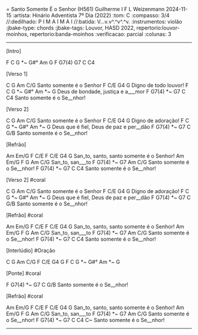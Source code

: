 = Santo Somente É o Senhor (H561)
Guilherme I F L Weizenmann
2024-11-15
:artista:  Hinário Adventista 7º Dia (2022)
:tom: C
:compasso: 3/4
//:dedilhado: P I M A I M A I
//:batida: V...v.v^.^v^.^v.
:instrumentos: violão
:jbake-type: chords
:jbake-tags: Louvor, HASD 2022, repertorio:louvor-moinhos, repertorio:banda-moinhos
:verificacao: parcial
:colunas: 3


----

[Intro]

F  C  G *~ G#°  Am
G  F  G7(4)  G7  C  C4

[Verso 1]

C       G           Am   C/G
Santo somente é o Senhor
F        C/E     G4   G
Digno de todo louvor!
F          C        G  *~ G#°  Am *~ G
Deus de bondade, justiça e a___mor
F       G7(4)  *~  G7  C     C4
Santo somente é o Se__nhor!

[Verso 2]

C       G           Am   C/G
Santo somente é o Senhor
F        C/E  G4   G
Digno de adoração!
F            C           G  *~ G#°  Am *~ G
Deus que é fiel, Deus de paz e per__dão
F       G7(4)  *~  G7  C     G/B
Santo somente é o Se__nhor!

[Refrão]

Am  Em/G  F  C/E  F       C/E         G4    G
San_to,   santo,  santo somente é o Senhor!
Am  Em/G  F  G  Am  C/G
San_to,   san___to
F       G7(4)  *~  G7  Am   C/G
Santo somente é o Se__nhor!
F       G7(4)  *~  G7  C   C4
Santo somente é o Se__nhor!


[Verso 2]
#coral

C       G           Am   C/G
Santo somente é o Senhor
F        C/E  G4   G
Digno de adoração!
F            C           G  *~ G#°  Am *~ G
Deus que é fiel, Deus de paz e per__dão
F       G7(4)  *~  G7  C     G/B
Santo somente é o Se__nhor!

[Refrão]
#coral

Am  Em/G  F  C/E  F       C/E         G4    G
San_to,   santo,  santo somente é o Senhor!
Am  Em/G  F  G  Am  C/G
San_to,   san___to
F       G7(4)  *~  G7  Am   C/G
Santo somente é o Se__nhor!
F       G7(4)  *~  G7  C   C4
Santo somente é o Se__nhor!

[Interlúdio]
#Oração

C       G           Am   C/G
F        C/E  G4   G
F            C           G  *~ G#°  Am *~ G

[Ponte]
#coral

F       G7(4)  *~  G7  C     G/B
Santo somente é o Se__nhor!

[Refrão]
#coral

Am  Em/G  F  C/E  F       C/E         G4    G
San_to,   santo,  santo somente é o Senhor!
Am  Em/G  F  G  Am  C/G
San_to,   san___to
F       G7(4)  *~  G7  Am   C/G
Santo somente é o Se__nhor!
F       G7(4)  *~  G7  C   C4  C~
Santo somente é o Se__nhor!

----